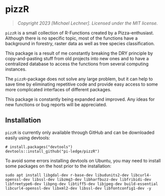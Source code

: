 # pizzR

> *Copyright 2023 [Michael Lechner]. Licensed under the MIT license.*

`pizzR` is a small collection of R-Functions created by a Pizza-enthusiast. Although there is no specific topic, most of the functions have a background in forestry, raster data as well as tree species classification.

This package is a result of me constantly breaking the DRY principle by copy-and-pasting stuff from old projects into new ones and to have a centralized database to access the functions from several computing instances.

The `pizzR`-package does not solve any large problem, but it can help to save time by eliminating repetitive code and provide easy access to some more complicated interfaces of different packages.

This package is constantly being expanded and improved. Any ideas for new functions or bug reports will be appreciated.



## Installation

`pizzR` is currently only available through GitHub and can be downloaded easily using devtools:

```
# install.packages("devtools")
devtools::install_github("pi-ledge/pizzR")
```


To avoid some errors installing devtools on Ubuntu, you may need to install some packages on the host prior to the installation:

```
sudo apt install libgdal-dev r-base-dev libudunits2-dev libcurl4-openssl-dev libssl-dev libzmq3-dev libharfbuzz-dev libfribidi-dev libfreetype6-dev libpng-dev libtiff5-dev libjpeg-dev build-essential libcurl4-openssl-dev libxml2-dev libssl-dev libfontconfig1-dev -y
```
